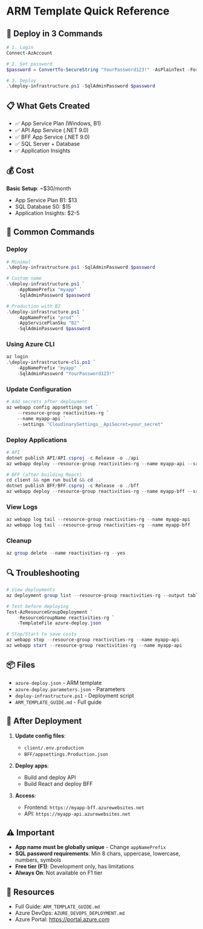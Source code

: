 # ARM Template Quick Reference

## 🚀 Deploy in 3 Commands

```powershell
# 1. Login
Connect-AzAccount

# 2. Set password
$password = ConvertTo-SecureString "YourPassword123!" -AsPlainText -Force

# 3. Deploy
.\deploy-infrastructure.ps1 -SqlAdminPassword $password
```

## 📋 What Gets Created

- ✅ App Service Plan (Windows, B1)
- ✅ API App Service (.NET 9.0)
- ✅ BFF App Service (.NET 9.0) 
- ✅ SQL Server + Database
- ✅ Application Insights

## 💰 Cost

**Basic Setup**: ~$30/month
- App Service Plan B1: $13
- SQL Database S0: $15
- Application Insights: $2-5

## 🎯 Common Commands

### Deploy
```powershell
# Minimal
.\deploy-infrastructure.ps1 -SqlAdminPassword $password

# Custom name
.\deploy-infrastructure.ps1 `
    -AppNamePrefix "myapp" `
    -SqlAdminPassword $password

# Production with B2
.\deploy-infrastructure.ps1 `
    -AppNamePrefix "prod" `
    -AppServicePlanSku "B2" `
    -SqlAdminPassword $password
```

### Using Azure CLI
```powershell
az login
.\deploy-infrastructure-cli.ps1 `
    -AppNamePrefix "myapp" `
    -SqlAdminPassword "YourPassword123!"
```

### Update Configuration
```powershell
# Add secrets after deployment
az webapp config appsettings set `
    --resource-group reactivities-rg `
    --name myapp-api `
    --settings "CloudinarySettings__ApiSecret=your_secret"
```

### Deploy Applications
```powershell
# API
dotnet publish API/API.csproj -c Release -o ./api
az webapp deploy --resource-group reactivities-rg --name myapp-api --src-path ./api --type zip

# BFF (after building React)
cd client && npm run build && cd ..
dotnet publish BFF/BFF.csproj -c Release -o ./bff
az webapp deploy --resource-group reactivities-rg --name myapp-bff --src-path ./bff --type zip
```

### View Logs
```powershell
az webapp log tail --resource-group reactivities-rg --name myapp-api
az webapp log tail --resource-group reactivities-rg --name myapp-bff
```

### Cleanup
```powershell
az group delete --name reactivities-rg --yes
```

## 🔍 Troubleshooting

```powershell
# View deployments
az deployment group list --resource-group reactivities-rg --output table

# Test before deploying
Test-AzResourceGroupDeployment `
    -ResourceGroupName reactivities-rg `
    -TemplateFile azure-deploy.json

# Stop/Start to save costs
az webapp stop --resource-group reactivities-rg --name myapp-api
az webapp start --resource-group reactivities-rg --name myapp-api
```

## 📦 Files

- `azure-deploy.json` - ARM template
- `azure-deploy.parameters.json` - Parameters
- `deploy-infrastructure.ps1` - Deployment script
- `ARM_TEMPLATE_GUIDE.md` - Full guide

## 🎉 After Deployment

1. **Update config files**:
   - `client/.env.production`
   - `BFF/appsettings.Production.json`

2. **Deploy apps**:
   - Build and deploy API
   - Build React and deploy BFF

3. **Access**:
   - Frontend: `https://myapp-bff.azurewebsites.net`
   - API: `https://myapp-api.azurewebsites.net`

## ⚠️ Important

- **App name must be globally unique** - Change `appNamePrefix`
- **SQL password requirements**: Min 8 chars, uppercase, lowercase, numbers, symbols
- **Free tier (F1)**: Development only, has limitations
- **Always On**: Not available on F1 tier

## 🔗 Resources

- Full Guide: `ARM_TEMPLATE_GUIDE.md`
- Azure DevOps: `AZURE_DEVOPS_DEPLOYMENT.md`
- Azure Portal: https://portal.azure.com
